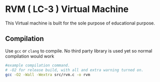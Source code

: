# RVM ( LC-3 ) Virtual Machine
This Virtual machine is built for the sole purpose of educational purpose.

## Compilation
Use `gcc` or `clang` to compile. 
No third party library is used yet so normal compilation would work
```bash
#example compilation command. 
# -O2 for release build, with all and extra warning turned on.
gcc -O2 -Wall -Wextra src/rvm.c -o rvm
```


